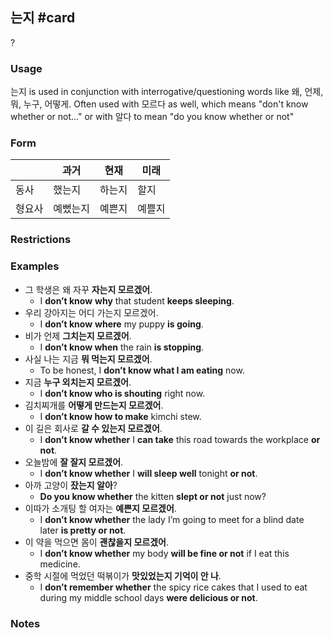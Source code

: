 ## 는지 #card
?
### Usage
는지 is used in conjunction with interrogative/questioning words like 왜, 언제, 뭐, 누구, 어떻게. Often used with 모르다 as well, which means "don't know whether or not..." or with 알다 to mean "do you know whether or not"
### Form
|     | 과거   | 현재  | 미래  |
| --- | ---- | --- | --- |
| 동사  | 했는지  | 하는지 | 할지  |
| 형요사 | 예뻤는지 | 예쁜지 | 예쁠지 |
### Restrictions
### Examples
* 그 학생은 왜 자꾸 **자는지 모르겠어**.
	* I **don’t know** **why** that student **keeps sleeping**.
* 우리 강아지는 어디 가는지 모르겠어.
	* I **don’t know** **where** my puppy **is going**.
* 비가 언제 **그치는지 모르겠어**.
	* I **don’t know when** the rain **is stopping**.
* 사실 나는 지금 **뭐 먹는지 모르겠어**.
	* To be honest, I **don’t know what I am eating** now.
* 지금 **누구 외치는지 모르겠어**.
	* I **don’t know who is shouting** right now.
* 김치찌개를 **어떻게 만드는지 모르겠어**.
	* I **don’t know how to make** kimchi stew.
* 이 길은 회사로 **갈 수 있는지 모르겠어**.
	* I **don’t know whether** I **can take** this road towards the workplace **or not**.
* 오늘밤에 **잘 잘지 모르겠어**.
	* I **don’t know whether** I **will sleep well** tonight **or not**.
* 아까 고양이 **잤는지 알아**?
	* **Do you know whether** the kitten **slept or not** just now?
* 이따가 소개팅 할 여자는 **예쁜지 모르겠어**.
	* I **don’t know whether** the lady I’m going to meet for a blind date later **is pretty or not**.
* 이 약을 먹으면 몸이 **괜찮을지 모르겠어**.
	* I **don’t know whether** my body **will be fine or not** if I eat this medicine.
* 중학 시절에 먹었던 떡볶이가 **맛있었는지 기억이 안 나**.
	* I **don’t remember whether** the spicy rice cakes that I used to eat during my middle school days **were delicious or not**.
### Notes
<!--SR:!2025-08-04,147,250-->
